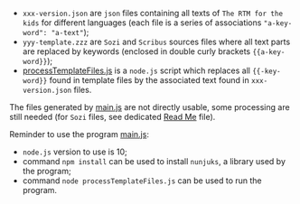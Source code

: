 - `xxx-version.json` are `json` files containing all texts of `The RTM for the kids` for different languages (each file is a series of associations `"a-key-word": "a-text"`);
- `yyy-template.zzz` are `Sozi` and `Scribus` sources files where all text parts are replaced by keywords (enclosed in double curly brackets `{{a-key-word}}`);
- [processTemplateFiles.js](main.js) is a `node.js` script which replaces all `{{-key-word}}` found in template files by the associated text found in `xxx-version.json` files.

The files generated by [main.js](main.js) are not directly usable, some processing are still needed (for `Sozi` files, see dedicated [Read Me](../SoziVersion/ReadMe.md) file).

Reminder to use the program [main.js](main.js): 
- `node.js` version to use is 10;
- command `npm install` can be used to install `nunjuks`, a library used by the program;
- command `node processTemplateFiles.js` can be used to run the program.